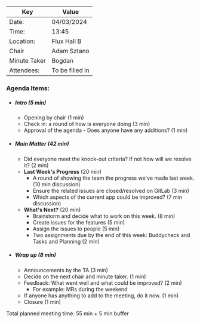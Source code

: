 | Key | Value           |
| --- |-----------------|
| Date: | 04/03/2024      |
| Time: | 13:45           |
| Location: | Flux Hall B     |
| Chair | Adam Sztano     |
| Minute Taker | Bogdan          |
| Attendees: | To be filled in |
### Agenda Items:
- ##### Intro (5 min)
  - Opening by chair (1 min)
  - Check in: a round of how is everyone doing (3 min)
  - Approval of the agenda - Does anyone have any additions? (1 min)
- ##### Main Matter (42 min)
  - Did everyone meet the knock-out criteria? If not how will we resolve it? (2 min)
  - **Last Week's Progress** (20 min)
    - A round of showing the team the progress we've made last week. (10 min discussion)
    - Ensure the related issues are closed/resolved on GitLab (3 min)
    - Which aspects of the current app could be improved? (7 min discussion)
  - **What's Next?** (20 min)
    - Brainstorm and decide what to work on this week. (8 min)
    - Create issues for the features (5 min)
    - Assign the issues to people (5 min)
    - Two assignments due by the end of this week: Buddycheck and Tasks and Planning (2 min)
- ##### Wrap up (8 min)
  - Announcements by the TA (3 min)
  - Decide on the next chair and minute taker. (1 min)
  - Feedback: What went well and what could be improved? (2 min)
    - For example: MRs during the weekend
  - If anyone has anything to add to the meeting, do it now. (1 min)
  - Closure (1 min)

Total planned meeting time: 55 min + 5 min buffer

